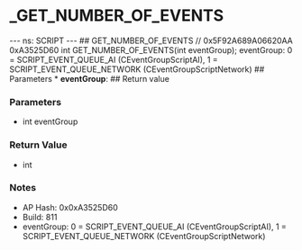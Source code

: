 # _GET_NUMBER_OF_EVENTS

--- ns: SCRIPT --- ## GET_NUMBER_OF_EVENTS  // 0x5F92A689A06620AA 0xA3525D60 int GET_NUMBER_OF_EVENTS(int eventGroup);  eventGroup: 0 = SCRIPT_EVENT_QUEUE_AI (CEventGroupScriptAI), 1 = SCRIPT_EVENT_QUEUE_NETWORK (CEventGroupScriptNetwork)  ## Parameters * **eventGroup**:  ## Return value

### Parameters
* int eventGroup

### Return Value
* int

### Notes
* AP Hash: 0x0xA3525D60
* Build: 811
* eventGroup: 0 = SCRIPT_EVENT_QUEUE_AI (CEventGroupScriptAI), 1 = SCRIPT_EVENT_QUEUE_NETWORK (CEventGroupScriptNetwork)

